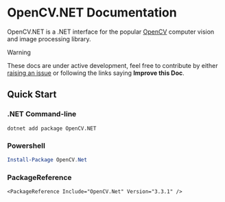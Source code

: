 # **OpenCV.NET** Documentation

OpenCV.NET is a .NET interface for the popular [OpenCV](https://opencv.org/) computer vision and image processing library.

> [!Warning]
> These docs are under active development, feel free to contribute by either [raising an issue](https://github.com/horizongir/opencv.net/issues) or following the links saying **Improve this Doc**.

## Quick Start

### .NET Command-line
```
dotnet add package OpenCV.NET
```

### Powershell
```powershell
Install-Package OpenCV.Net
```

### PackageReference
```
<PackageReference Include="OpenCV.Net" Version="3.3.1" />
```
